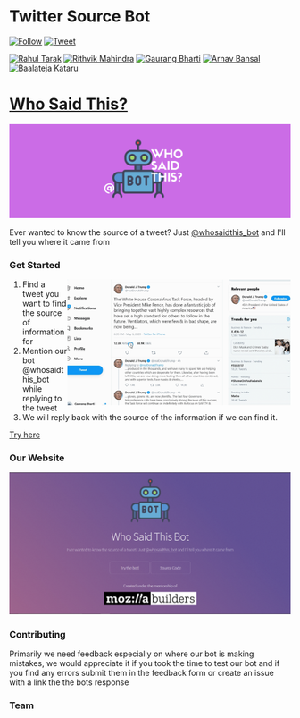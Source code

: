 # Twitter Source Bot
[![Follow](https://img.shields.io/twitter/follow/whosaidthis_bot?style=social)](https://twitter.com/whosaidthis_bot?ref_src=twsrc%5Etfw)
[![Tweet](https://img.shields.io/twitter/url?style=social&url=https%3A%2F%2Ftwittersourcebot.tech)](https://twitter.com/intent/tweet?screen_name=whosaidthis_bot&ref_src=twsrc%5Etfw&text=The+curve+is+flattening+but+I+do+not+know+how+long+the+coronavirus+crisis+will+continue.+Life+will+be+difficult+for+quite+some+time+to+come.)

[![Rahul Tarak](https://img.shields.io/badge/Author-Rahul%20Tarak-green)](https://cryogenicplanet.tech/)
[![Rithvik Mahindra](https://img.shields.io/badge/Author-Rithvik%20Mahindra-green)](https://www.linkedin.com/in/rithvik-mahindra/)
[![Gaurang Bharti](https://img.shields.io/badge/Author-Gaurang%20Bharti-green)](https://www.linkedin.com/in/gaurang-bharti-269441181/)
[![Arnav Bansal](https://img.shields.io/badge/Author-Arnav%20Bansal-green)](https://github.com/lunaroyster)
[![Baalateja Kataru](https://img.shields.io/badge/Author-Baalateja%20Kataru-green)](https://github.com/BK-Modding)

# [Who Said This?](https://twitter.com/whosaidthis_bot)

[![Banner](/docs/images/banner.png)](https://twitter.com/whosaidthis_bot)

Ever wanted to know the source of a tweet? Just [@whosaidthis_bot](https://twitter.com/intent/tweet?screen_name=whosaidthis_bot&ref_src=twsrc%5Etfw&text=The+curve+is+flattening+but+I+do+not+know+how+long+the+coronavirus+crisis+will+continue.+Life+will+be+difficult+for+quite+some+time+to+come.) and I'll tell you where it came from



### Get Started


<img align="right" width="400" height="auto" src="docs/images/demo.gif">

1. Find a tweet you want to find the source of information for
2. Mention our bot @whosaidthis_bot while replying to the tweet
3. We will reply back with the source of the information if we can find it.

[Try here](https://twitter.com/intent/tweet?screen_name=whosaidthis_bot&ref_src=twsrc%5Etfw&text=The+curve+is+flattening+but+I+do+not+know+how+long+the+coronavirus+crisis+will+continue.+Life+will+be+difficult+for+quite+some+time+to+come.)



### Our Website

[![Website](/docs/images/website.png)](https://twittersourcebot.tech)


### Contributing

Primarily we need feedback especially on where our bot is making mistakes, we would appreciate it if you took the time to test our bot and if you find any errors submit them in the feedback form or create an issue with a link the the bots response

### Team


